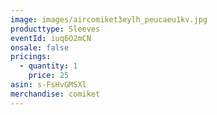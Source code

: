 ```yaml
---
image: images/aircomiket3eylh_peucaeu1kv.jpg
producttype: Sleeves
eventId: iuq6O2mCN
onsale: false
pricings:
  - quantity: 1
    price: 25
asin: s-FsHvGMSXl
merchandise: comiket
---
```

